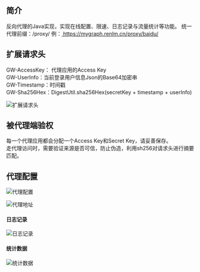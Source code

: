 ## 简介
反向代理的Java实现，实现在线配置、限速、日志记录与流量统计等功能。
统一代理前缀：/proxy/
例：<a href="https://mygraph.renlm.cn/proxy/baidu/" target="_blank"> https://<span></span>mygraph.renlm.cn/proxy/baidu/ </a>

## 扩展请求头
GW-AccessKey： 代理应用的Access Key  
GW-UserInfo：当前登录用户信息Json的Base64加密串  
GW-Timestamp：时间戳  
GW-Sha256Hex：DigestUtil.sha256Hex(secretKey + timestamp + userInfo)  

![扩展请求头](https://renlm.cn/imgs/MyGraph/601.png "扩展请求头")

## 被代理端验权
每一个代理应用都会分配一个Access Key和Secret Key，请妥善保存。  
走代理访问时，需要验证来源是否可信，防止伪造，利用sh256对请求头进行摘要匹配。  

## 代理配置

![代理配置](https://renlm.cn/imgs/MyGraph/401.png "代理配置")

![代理地址](https://renlm.cn/imgs/MyGraph/402.png "代理地址")

#### 日志记录

![日志记录](https://renlm.cn/imgs/MyGraph/403.png "日志记录")

#### 统计数据

![统计数据](https://renlm.cn/imgs/MyGraph/404.png "统计数据")